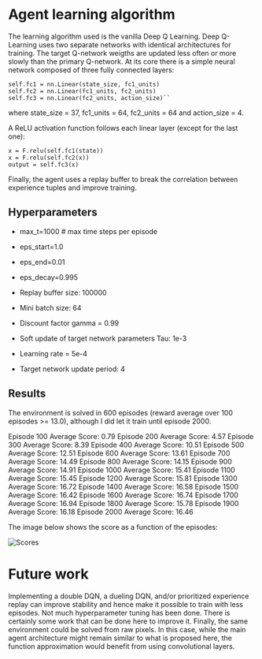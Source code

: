 # Agent learning algorithm

The learning algorithm used is the vanilla Deep Q Learning.
Deep Q-Learning uses two separate networks with identical architectures for training. The target Q-network weigths are updated less often or more slowly than the primary Q-network.
At its core there is a simple neural network composed of three fully connected layers:

```
self.fc1 = nn.Linear(state_size, fc1_units)
self.fc2 = nn.Linear(fc1_units, fc2_units)
self.fc3 = nn.Linear(fc2_units, action_size)``
```

where state_size = 37, fc1_units = 64, fc2_units = 64 and action_size = 4.

A ReLU activation function follows each linear layer (except for the last one):
```
x = F.relu(self.fc1(state))
x = F.relu(self.fc2(x))
output = self.fc3(x)
```

Finally, the agent uses a replay buffer to break the correlation between experience tuples and improve training.

## Hyperparameters

- max_t=1000     # max time steps per episode
- eps_start=1.0
- eps_end=0.01
- eps_decay=0.995

- Replay buffer size: 100000
- Mini batch size: 64
- Discount factor gamma = 0.99
- Soft update of target network parameters Tau: 1e-3              
- Learning rate = 5e-4               
- Target network update period: 4


## Results
The environment is solved in 600 episodes (reward average over 100 episodes >= 13.0), although I did let it train until episode 2000.

Episode 100	Average Score: 0.79
Episode 200	Average Score: 4.57
Episode 300	Average Score: 8.39
Episode 400	Average Score: 10.51
Episode 500	Average Score: 12.51
Episode 600	Average Score: 13.61
Episode 700	Average Score: 14.49
Episode 800	Average Score: 14.15
Episode 900	Average Score: 14.91
Episode 1000	Average Score: 15.41
Episode 1100	Average Score: 15.45
Episode 1200	Average Score: 15.81
Episode 1300	Average Score: 16.72
Episode 1400	Average Score: 16.58
Episode 1500	Average Score: 16.42
Episode 1600	Average Score: 16.74
Episode 1700	Average Score: 16.94
Episode 1800	Average Score: 15.78
Episode 1900	Average Score: 16.18
Episode 2000	Average Score: 16.46


The image below shows the score as a function of the episodes:

![Scores](pics/scores-episodes)


# Future work
Implementing a double DQN, a dueling DQN, and/or prioritized experience replay can improve stability and hence make it possible to train with less episodes.
Not much hyperparameter tuning has been done. There is certainly some work that can be done here to improve it.
Finally, the same environment could be solved from raw pixels. In this case, while the main agent architecture might remain similar to what is proposed here, the function approximation would benefit from using convolutional layers.
